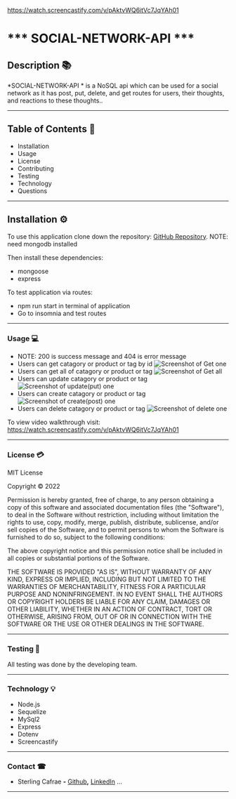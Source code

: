 https://watch.screencastify.com/v/pAktvWQ6itVc7JqYAh01


# *** SOCIAL-NETWORK-API ***

## **Description** 📚

*SOCIAL-NETWORK-API * is a NoSQL api which can be used for a social network as it has post, put, delete, and get routes for users, their thoughts, and reactions to these thoughts..
<hr>

## **Table of Contents** 📄

* Installation
* Usage
* License
* Contributing
* Testing
* Technology
* Questions

---

## **Installation** ⚙️

To use this application clone down the repository: [GitHub Repository](https://github.com/scarfrae/Social-Network-API). NOTE: need mongodb installed

Then install these dependencies:
* mongoose
* express

To test application via routes:
* npm run start in terminal of application
* Go to insomnia and test routes

<hr>

### **Usage** 💻
* NOTE: 200 is success message and 404 is error message 
* Users can get catagory or product or tag by id 
![Screenshot of Get one ](./images/GetOne.png)
* Users can get all of catagory or product or tag
![Screenshot of Get all ](./images/GetAll.png)
* Users can update catagory or product or tag
![Screenshot of update(put) one](./images/UpdateOne.png)
* Users can create catagory or product or tag
![Screenshot of create(post) one](./images/CreateOne.png)
* Users can delete catagory or product or tag 
![Screenshot of delete one](./images/DeleteOne.png)

To view video walkthrough visit:
https://watch.screencastify.com/v/pAktvWQ6itVc7JqYAh01


<hr>

### **License** 💳

MIT License

Copyright © 2022

Permission is hereby granted, free of charge, to any person obtaining a copy of this software and associated documentation files (the "Software"), to deal in the Software without restriction, including without limitation the rights to use, copy, modify, merge, publish, distribute, sublicense, and/or sell copies of the Software, and to permit persons to whom the Software is furnished to do so, subject to the following conditions:

The above copyright notice and this permission notice shall be included in all copies or substantial portions of the Software.

THE SOFTWARE IS PROVIDED "AS IS", WITHOUT WARRANTY OF ANY KIND, EXPRESS OR IMPLIED, INCLUDING BUT NOT LIMITED TO THE WARRANTIES OF MERCHANTABILITY, FITNESS FOR A PARTICULAR PURPOSE AND NONINFRINGEMENT. IN NO EVENT SHALL THE AUTHORS OR COPYRIGHT HOLDERS BE LIABLE FOR ANY CLAIM, DAMAGES OR OTHER LIABILITY, WHETHER IN AN ACTION OF CONTRACT, TORT OR OTHERWISE, ARISING FROM, OUT OF OR IN CONNECTION WITH THE SOFTWARE OR THE USE OR OTHER DEALINGS IN THE SOFTWARE.
<hr>

### **Testing** 📝
All testing was done by the developing team.
<hr>

### **Technology** 💡
* Node.js
* Sequelize
* MySql2
* Express
* Dotenv
* Screencastify

<hr>

### **Contact** ☎
* Sterling Cafrae **-** [Github](https://github.com/scarfrae)**,** [LinkedIn](https://www.linkedin.com/in/sterling-carfrae-a2a8151a5/)
...
***
